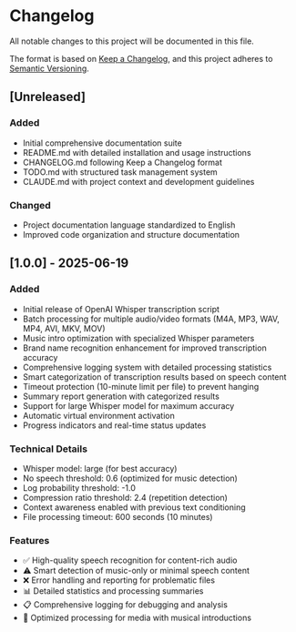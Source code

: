 # Changelog

All notable changes to this project will be documented in this file.

The format is based on [Keep a Changelog](https://keepachangelog.com/en/1.0.0/),
and this project adheres to [Semantic Versioning](https://semver.org/spec/v2.0.0.html).

## [Unreleased]

### Added
- Initial comprehensive documentation suite
- README.md with detailed installation and usage instructions
- CHANGELOG.md following Keep a Changelog format
- TODO.md with structured task management system
- CLAUDE.md with project context and development guidelines

### Changed
- Project documentation language standardized to English
- Improved code organization and structure documentation

## [1.0.0] - 2025-06-19

### Added
- Initial release of OpenAI Whisper transcription script
- Batch processing for multiple audio/video formats (M4A, MP3, WAV, MP4, AVI, MKV, MOV)
- Music intro optimization with specialized Whisper parameters
- Brand name recognition enhancement for improved transcription accuracy
- Comprehensive logging system with detailed processing statistics
- Smart categorization of transcription results based on speech content
- Timeout protection (10-minute limit per file) to prevent hanging
- Summary report generation with categorized results
- Support for large Whisper model for maximum accuracy
- Automatic virtual environment activation
- Progress indicators and real-time status updates

### Technical Details
- Whisper model: large (for best accuracy)
- No speech threshold: 0.6 (optimized for music detection)
- Log probability threshold: -1.0
- Compression ratio threshold: 2.4 (repetition detection)
- Context awareness enabled with previous text conditioning
- File processing timeout: 600 seconds (10 minutes)

### Features
- ✅ High-quality speech recognition for content-rich audio
- ⚠️ Smart detection of music-only or minimal speech content  
- ❌ Error handling and reporting for problematic files
- 📊 Detailed statistics and processing summaries
- 📋 Comprehensive logging for debugging and analysis
- 🎵 Optimized processing for media with musical introductions
